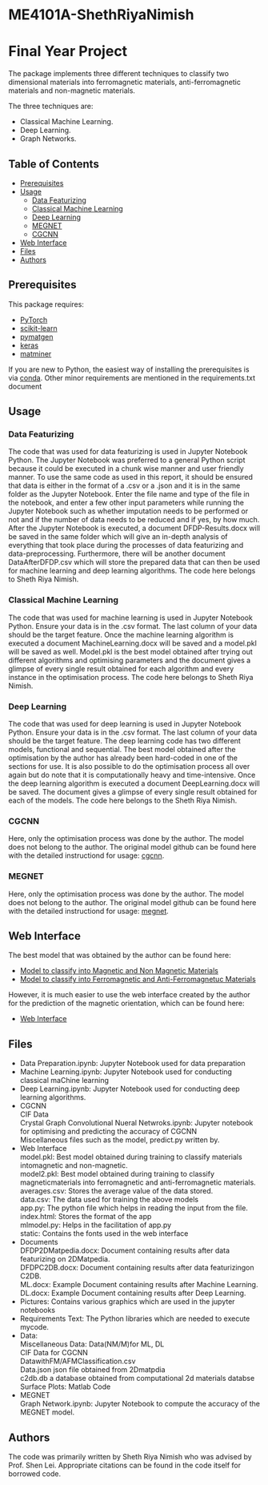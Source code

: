 # ME4101A-ShethRiyaNimish
# Final Year Project


The package implements three different techniques to classify two dimensional materials into ferromagnetic materials, anti-ferromagnetic materials and non-magnetic materials. 

The three techniques are:

- Classical Machine Learning.
- Deep Learning.
- Graph Networks.


## Table of Contents

- [Prerequisites](#prerequisites)
- [Usage](#usage)
  - [Data Featurizing](#define-a-customized-dataset)
  - [Classical Machine Learning](#train-a-cgcnn-model)
  - [Deep Learning](#predict-material-properties-with-a-pre-trained-cgcnn-model)
  - [MEGNET](#megnet)
  - [CGCNN](#cgcnn)
- [Web Interface](#wi)
- [Files](#files)
- [Authors](#authors)




##  Prerequisites

This package requires:

- [PyTorch](http://pytorch.org)
- [scikit-learn](http://scikit-learn.org/stable/)
- [pymatgen](http://pymatgen.org)
- [keras](https://keras.io)
- [matminer](https://matminer.readthedocs.io/en/latest/)


If you are new to Python, the easiest way of installing the prerequisites is via [conda](https://conda.io/docs/index.html). Other minor requirements are mentioned in the requirements.txt document



## Usage

### Data Featurizing
The code that was used for data featurizing is used in Jupyter Notebook Python. The Jupyter Notebook was preferred to a general Python script because it could be executed in a chunk wise manner and user friendly manner.
To use the same code as used in this report, it should be ensured that data is either in the format of a .csv or a .json and it is in the same folder as the Jupyter Notebook. Enter the file name and type of the file in the notebook, and enter a few other input parameters while running the Jupyter Notebook such as whether imputation needs to be performed or not and if the number of data needs to be reduced and if yes, by how much.
After the Jupyter Notebook is executed, a document DFDP-Results.docx will be saved in the same folder which will give an in-depth analysis of everything that took place during the processes of data featurizing and data-preprocessing. Furthermore, there will be another document DataAfterDFDP.csv which will store the prepared data that can then be used for machine learning and deep learning algorithms. The code here belongs to Sheth Riya Nimish.

### Classical Machine Learning
The code that was used for machine learning is used in Jupyter Notebook Python. Ensure your data is in the .csv format. The last column of your data should be the target feature. Once the machine learning algorithm is executed a document MachineLearning.docx will be saved and a model.pkl will be saved as well. Model.pkl is the best model obtained after trying out different algorithms and optimising parameters and the document gives a glimpse of every single result obtained for each algorithm and every instance in the optimisation process. The code here belongs to Sheth Riya Nimish.

### Deep Learning
The code that was used for deep learning is used in Jupyter Notebook Python. Ensure your data is in the .csv format. The last column of your data should be the target feature. The deep learning code has two different models, functional and sequential. The best model obtained after the optimisation by the author has already been hard-coded in one of the sections for use. It is also possible to do the optimisation process all over again but do note that it is computationally heavy and time-intensive. Once the deep learning algorithm is executed a document DeepLearning.docx will be saved. The document gives a glimpse of every single result obtained for each of the models. The code here belongs to the Sheth Riya Nimish.

### CGCNN
Here, only the optimisation process was done by the author. The model does not belong to the author. The original model github can be found here with the detailed instructiond for usage: [cgcnn](https://github.com/txie-93/cgcnn/tree/master/data).


### MEGNET
Here, only the optimisation process was done by the author. The model does not belong to the author. The original model github can be found here with the detailed instructiond for usage: [megnet](https://github.com/materialsvirtuallab/megnet).

## Web Interface
The best model that was obtained by the author can be found here:
- [Model to classify into Magnetic and Non Magnetic Materials](https://github.com/RiyaBOT/ME4101A-ShethRiyaNimish/blob/master/WebInterface/model.pkl)
- [Model to classify into Ferromagnetic and Anti-Ferromagnetuc Materials](https://github.com/RiyaBOT/ME4101A-ShethRiyaNimish/blob/master/WebInterface/model2.pkl)

However, it is much easier to use the web interface created by the author for the prediction of the magnetic orientation, which can be found here:
- [Web Interface](https://twodferromagnetism-model.herokuapp.com)
## Files
- Data Preparation.ipynb:  Jupyter Notebook used for data preparation
- Machine Learning.ipynb:  Jupyter Notebook used for conducting classical maChine learning
- Deep  Learning.ipynb:  Jupyter  Notebook  used  for  conducting  deep  learning algorithms.
- CGCNN
 <br />CIF Data 
  <br />Crystal Graph Convolutional Nueral Netwroks.ipynb:  Jupyter notebook for optimising and predicting the accuracy of CGCNN
  <br />Miscellaneous files such as the model, predict.py written by.
- Web Interface
<br />model.pkl: Best model obtained during training to classify materials intomagnetic and non-magnetic.
<br />model2.pkl:  Best  model  obtained  during  training  to  classify  magneticmaterials into ferromagnetic and anti-ferromagnetic materials.
<br />averages.csv:  Stores the average value of the data stored.
<br />data.csv:  The data used for training the above models
<br />app.py:  The python file which helps in reading the input from the file.
<br /> index.html:  Stores the format of the app
<br />mlmodel.py:  Helps in the facilitation of app.py
<br /> static:  Contains the fonts used in the web interface
- Documents
<br />DFDP2DMatpedia.docx: Document containing results after data featurizing on 2DMatpedia.
<br />DFDPC2DB.docx:  Document  containing  results  after  data  featurizingon C2DB.
<br /> ML.docx: Example Document containing results after Machine Learning.
<br /> DL.docx:  Example Document containing results after Deep Learning.
- Pictures:  Contains various graphics which are used in the jupyter notebooks
- Requirements  Text:  The  Python  libraries  which  are  needed  to  execute  mycode.
- Data:
<br />Miscellaneous Data:  Data(NM/M)for ML, DL
<br />CIF Data for CGCNN
<br />DatawithFM/AFMClassification.csv
<br />Data.json json file obtained from 2Dmatpdia
<br />c2db.db a database obtained from computational 2d materials databse
<br />Surface Plots:  Matlab Code
- MEGNET
<br />Graph Network.ipynb: Jupyter Notebook to compute the accuracy of the MEGNET model.
## Authors

The code was primarily written by Sheth Riya Nimish who was advised by Prof. Shen Lei. 
Appropriate citations can be found in the code itself for borrowed code.

